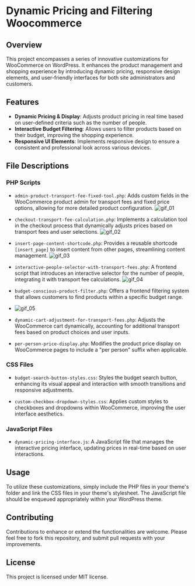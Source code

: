 # Dynamic Pricing and Filtering Woocommerce

## Overview

This project encompasses a series of innovative customizations for WooCommerce on WordPress. It enhances the product management and shopping experience by introducing dynamic pricing, responsive design elements, and user-friendly interfaces for both site administrators and customers.

## Features

- **Dynamic Pricing & Display**: Adjusts product pricing in real time based on user-defined criteria such as the number of people.
- **Interactive Budget Filtering**: Allows users to filter products based on their budget, improving the shopping experience.
- **Responsive UI Elements**: Implements responsive design to ensure a consistent and professional look across various devices.

## File Descriptions

### PHP Scripts

- `admin-product-transport-fee-fixed-tool.php`: Adds custom fields in the WooCommerce product admin for transport fees and fixed price options, allowing for more detailed product configuration.
  ![gif_01](https://github.com/oswaldo-reategui/dynamic-pricing-and-filtering/assets/59293697/31a04fe3-2f76-421e-b5ee-98c27bc7e7be)


- `checkout-transport-fee-calculation.php`: Implements a calculation tool in the checkout process that dynamically adjusts prices based on transport fees and user selections.
![gif_02](https://github.com/oswaldo-reategui/dynamic-pricing-and-filtering/assets/59293697/b0372d45-ef61-4d99-819f-271add77c49d)


- `insert-page-content-shortcode.php`: Provides a reusable shortcode `[insert_page]` to insert content from other pages, streamlining content management.
![gif_03](https://github.com/oswaldo-reategui/dynamic-pricing-and-filtering/assets/59293697/eff7b7e1-b217-4252-a467-a5e535c86d02)


- `interactive-people-selector-with-transport-fees.php`: A frontend script that introduces an interactive selector for the number of people, integrating it with transport fee calculations.
![gif_04](https://github.com/oswaldo-reategui/dynamic-pricing-and-filtering/assets/59293697/1f6f2277-ae35-4a58-8e74-2f3d5c3be156)


- `budget-conscious-product-filter.php`: Offers a frontend filtering system that allows customers to find products within a specific budget range.
- ![gif_05](https://github.com/oswaldo-reategui/dynamic-pricing-and-filtering/assets/59293697/64efcdd7-71c6-4860-9f74-4e77cef4e898)


- `dynamic-cart-adjustment-for-transport-fees.php`: Adjusts the WooCommerce cart dynamically, accounting for additional transport fees based on product choices and user inputs.


- `per-person-price-display.php`: Modifies the product price display on WooCommerce pages to include a "per person" suffix when applicable.

### CSS Files

- `budget-search-button-styles.css`: Styles the budget search button, enhancing its visual appeal and interaction with smooth transitions and responsive adjustments.

- `custom-checkbox-dropdown-styles.css`: Applies custom styles to checkboxes and dropdowns within WooCommerce, improving the user interface aesthetics.

### JavaScript Files

- `dynamic-pricing-interface.js`: A JavaScript file that manages the interactive pricing interface, updating prices in real-time based on user interactions.

## Usage

To utilize these customizations, simply include the PHP files in your theme's folder and link the CSS files in your theme's stylesheet. The JavaScript file should be enqueued appropriately within your WordPress theme.

## Contributing

Contributions to enhance or extend the functionalities are welcome. Please feel free to fork this repository, and submit pull requests with your improvements.

## License

This project is licensed under MIT license.
